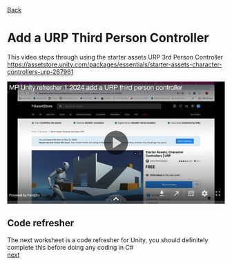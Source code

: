 [Back](https://uwetom.github.io/media-production-worksheets)

# Add a URP Third Person Controller

This video steps through using the starter assets URP 3rd Person Controller
https://assetstore.unity.com/packages/essentials/starter-assets-character-controllers-urp-267961

[<img src="images/refresher-1.jpg">](https://uwe.cloud.panopto.eu/Panopto/Pages/Viewer.aspx?id=bf8dd8ff-9512-4a3f-b879-b1ff0110a8dc&start=0)

## Code refresher

The next worksheet is a code refresher for Unity, you should definitely complete this before doing any coding in C#   
 [next](code-refresher.md)